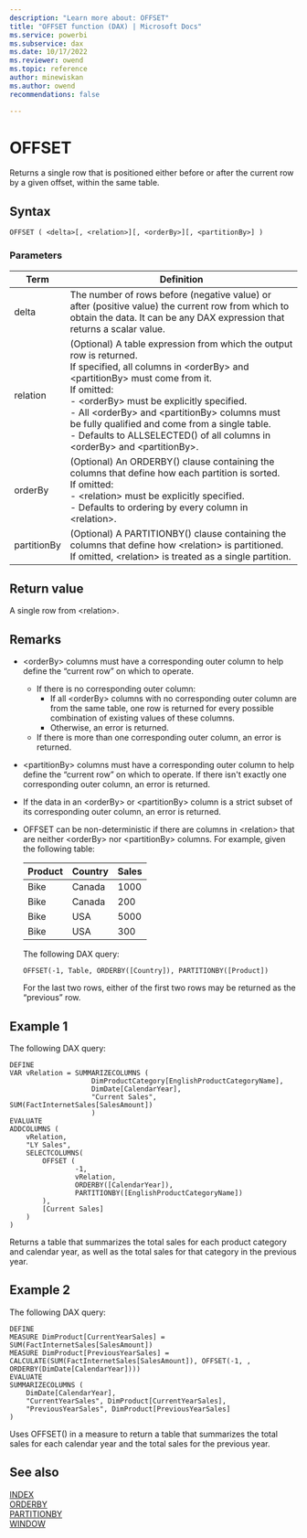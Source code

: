 ```yaml
---
description: "Learn more about: OFFSET"
title: "OFFSET function (DAX) | Microsoft Docs"
ms.service: powerbi 
ms.subservice: dax
ms.date: 10/17/2022
ms.reviewer: owend
ms.topic: reference
author: minewiskan
ms.author: owend 
recommendations: false

---
```


# OFFSET

Returns a single row that is positioned either before or after the current row by a given offset, within the same table.
  
## Syntax  
  
```dax
OFFSET ( <delta>[, <relation>][, <orderBy>][, <partitionBy>] )  
```
  
### Parameters  
  
|Term|Definition|  
|--------|--------------|  
|delta|The number of rows before (negative value) or after (positive value) the current row from which to obtain the data.  It can be any DAX expression that returns a scalar value. |
|relation|(Optional) A table expression from which the output row is returned. <br>If specified, all columns in \<orderBy> and \<partitionBy> must come from it. <br>If omitted: <br>- \<orderBy> must be explicitly specified.<br>- All \<orderBy> and \<partitionBy> columns must be fully qualified and come from a single table. <br>- Defaults to ALLSELECTED() of all columns in \<orderBy> and \<partitionBy>.|
|orderBy|(Optional) An ORDERBY() clause containing the columns that define how each partition is sorted. <br>If omitted: <br>- \<relation> must be explicitly specified. <br>- Defaults to ordering by every column in \<relation>.
|partitionBy|(Optional) A PARTITIONBY() clause containing the columns that define how \<relation> is partitioned. <br> If omitted, \<relation> is treated as a single partition. |
  
## Return value

A single row from \<relation>.  
  
## Remarks

- \<orderBy> columns must have a corresponding outer column to help define the “current row” on which to operate. 
    - If there is no corresponding outer column:
        - If all \<orderBy> columns with no corresponding outer column are from the same table, one row is returned for every possible combination of existing values of these columns.
        - Otherwise, an error is returned.
    - If there is more than one corresponding outer column, an error is returned.

- \<partitionBy> columns must have a corresponding outer column to help define the “current row” on which to operate. If there isn't exactly one corresponding outer column, an error is returned.

- If the data in an \<orderBy> or \<partitionBy> column is a strict subset of its corresponding outer column, an error is returned.

- OFFSET can be non-deterministic if there are columns in \<relation> that are neither \<orderBy> nor \<partitionBy> columns. For example, given the following table:

    |Product  |Country  |Sales  |
    |---------|---------|---------|
    |Bike     |    Canada     |    1000     |
    |Bike     |    Canada     |    200     |
    |Bike     |    USA     |    5000     |
    |Bike     |    USA     |    300     |

    The following DAX query:
    
    ```dax
    OFFSET(-1, Table, ORDERBY([Country]), PARTITIONBY([Product])
    ```
    
    For the last two rows, either of the first two rows may be returned as the “previous” row.  

## Example 1

The following DAX query:
  
```dax
DEFINE
VAR vRelation = SUMMARIZECOLUMNS ( 
                    DimProductCategory[EnglishProductCategoryName], 
                    DimDate[CalendarYear], 
                    "Current Sales", SUM(FactInternetSales[SalesAmount]) 
                    )
EVALUATE
ADDCOLUMNS (
    vRelation, 
    "LY Sales", 
    SELECTCOLUMNS(
        OFFSET ( 
                -1, 
                vRelation, 
                ORDERBY([CalendarYear]), 
                PARTITIONBY([EnglishProductCategoryName])
        ),
        [Current Sales]
    )
)
```

Returns a table that summarizes the total sales for each product category and calendar year, as well as the total sales for that category in the previous year.

## Example 2

The following DAX query:

```dax
DEFINE
MEASURE DimProduct[CurrentYearSales] = SUM(FactInternetSales[SalesAmount])
MEASURE DimProduct[PreviousYearSales] = CALCULATE(SUM(FactInternetSales[SalesAmount]), OFFSET(-1, , ORDERBY(DimDate[CalendarYear])))
EVALUATE
SUMMARIZECOLUMNS (
    DimDate[CalendarYear],
    "CurrentYearSales", DimProduct[CurrentYearSales],
    "PreviousYearSales", DimProduct[PreviousYearSales]
)
```

Uses OFFSET() in a measure to return a table that summarizes the total sales for each calendar year and the total sales for the previous year. 

## See also

[INDEX](index-function-dax.md)  
[ORDERBY](orderby-function-dax.md)  
[PARTITIONBY](partitionby-function-dax.md)  
[WINDOW](window-function-dax.md)
